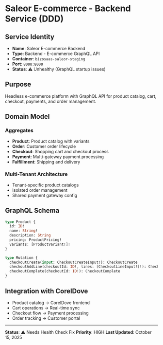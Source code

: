 # Saleor E-commerce - Backend Service (DDD)

## Service Identity
- **Name**: Saleor E-commerce Backend
- **Type**: Backend - E-commerce GraphQL API
- **Container**: `bizosaas-saleor-staging`
- **Port**: `8000:8000`
- **Status**: ⚠️ Unhealthy (GraphQL startup issues)

## Purpose
Headless e-commerce platform with GraphQL API for product catalog, cart, checkout, payments, and order management.

## Domain Model

### Aggregates
- **Product**: Product catalog with variants
- **Order**: Customer order lifecycle
- **Checkout**: Shopping cart and checkout process
- **Payment**: Multi-gateway payment processing
- **Fulfillment**: Shipping and delivery

### Multi-Tenant Architecture
- Tenant-specific product catalogs
- Isolated order management
- Shared payment gateway config

## GraphQL Schema
```graphql
type Product {
  id: ID!
  name: String!
  description: String
  pricing: ProductPricing!
  variants: [ProductVariant!]!
}

type Mutation {
  checkoutCreate(input: CheckoutCreateInput!): CheckoutCreate
  checkoutAddLine(checkoutId: ID!, lines: [CheckoutLineInput!]!): CheckoutAddLine
  checkoutComplete(checkoutId: ID!): CheckoutComplete
}
```

## Integration with CorelDove
- Product catalog → CorelDove frontend
- Cart operations → Real-time sync
- Checkout flow → Payment processing
- Order tracking → Customer portal

---
**Status**: ⚠️ Needs Health Check Fix
**Priority**: HIGH
**Last Updated**: October 15, 2025
